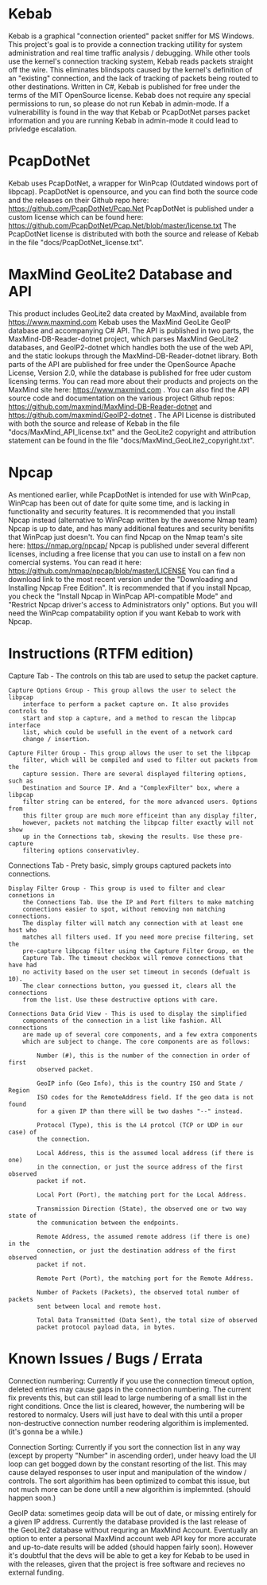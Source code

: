 # Kebab
Kebab is a graphical "connection oriented" packet sniffer for MS Windows.
This project's goal is to provide a connection tracking utillity for system
	administration and real time traffic analysis / debugging. While other tools
	use the kernel's connection tracking system, Kebab reads packets straight
	off the wire. This eliminates blindspots caused by the kernel's definition
	of an "existing" connection, and the lack of tracking of packets being
	routed to other destinations.
Written in C#, Kebab is published for free under the terms of the MIT
	OpenSource license.
Kebab does not require any special permissions to run, so please do not run
	Kebab in admin-mode. If a vulnerabillity is found in the way that Kebab or
	PcapDotNet parses packet information and you are running Kebab in admin-mode
	it could lead to privledge escalation.

# PcapDotNet
Kebab uses PcapDotNet, a wrapper for WinPcap (Outdated windows port of libpcap).
PcapDotNet is opensource, and you can find both the source code and the releases
	on their Github repo here: https://github.com/PcapDotNet/Pcap.Net
PcapDotNet is published under a custom license which can be found
	here: https://github.com/PcapDotNet/Pcap.Net/blob/master/license.txt
The PcapDotNet license is distributed with both the source and release of
	Kebab in the file "docs/PcapDotNet_license.txt".

# MaxMind GeoLite2 Database and API
This product includes GeoLite2 data created by MaxMind, available from
	https://www.maxmind.com
Kebab uses the MaxMind GeoLite GeoIP database and accompanying C# API. The API
	is published in two parts, the MaxMind-DB-Reader-dotnet project, which
	parses MaxMind GeoLite2 databases, and GeoIP2-dotnet which handles both the
	use of the web API, and the static lookups through the
	MaxMind-DB-Reader-dotnet library.
Both parts of the API are published for free under the OpenSource Apache
	License, Version 2.0, while the database is published for free uder custom
	licensing terms.
You can read more about their products and projects on the MaxMind site here:
	https://www.maxmind.com . You can also find the API source code and
	documentation on the various project Github repos:
	https://github.com/maxmind/MaxMind-DB-Reader-dotnet and 
	https://github.com/maxmind/GeoIP2-dotnet .
The API License is distributed with both the source and release of Kebab in the
	file "docs/MaxMind_API_license.txt" and the GeoLite2 copyright and attribution
	statement can be found in the file "docs/MaxMind_GeoLite2_copyright.txt".

# Npcap
As mentioned earlier, while PcapDotNet is intended for use with WinPcap, WinPcap
	has been out of date for quite some time, and is lacking in functionality
	and security features.
It is recommended that you install Npcap instead (alternative to WinPcap written
	by the awesome Nmap team) Npcap is up to date, and has many additional
	features and security benifits that WinPcap just doesn't.
You can find Npcap on the Nmap team's site here: https://nmap.org/npcap/
Npcap is published under several different licenses, including a free license
	that you can use to install on a few non comercial systems. You can read it
	here: https://github.com/nmap/npcap/blob/master/LICENSE
You can find a download link to the most recent version under the "Downloading
	and Installing Npcap Free Edition".
It is recommended that if you install Npcap, you check the "Install Npcap in
	WinPcap API-compatible Mode" and "Restrict Npcap driver's access to
	Administrators only" options. But you will need the WinPcap compatability
	option if you want Kebab to work with Npcap.

# Instructions (RTFM edition)
Capture Tab - The controls on this tab are used to setup the packet capture.
	
	Capture Options Group - This group allows the user to select the libpcap
		interface to perform a packet capture on. It also provides controls to
		start and stop a capture, and a method to rescan the libpcap interface
		list, which could be usefull in the event of a network card
		change / insertion.
	
	Capture Filter Group - This group allows the user to set the libpcap
		filter, which will be compiled and used to filter out packets from the
		capture session. There are several displayed filtering options, such as
		Destination and Source IP. And a "ComplexFilter" box, where a libpcap
		filter string can be entered, for the more advanced users. Options from
		this filter group are much more efficeint than any display filter,
		however, packets not matching the libpcap filter exactly will not show
		up in the Connections tab, skewing the results. Use these pre-capture
		filtering options conservativley.

Connections Tab - Prety basic, simply groups captured packets into connections.
	
	Display Filter Group - This group is used to filter and clear connetions in
		the Connections Tab. Use the IP and Port filters to make matching
		connections easier to spot, without removing non matching connections.
		The display filter will match any connection with at least one host who
		matches all filters used. If you need more precise filtering, set the 
		pre-capture libpcap filter using the Capture Filter Group, on the
		Capture Tab. The timeout checkbox will remove connections that have had
		no activity based on the user set timeout in seconds (defualt is 10).
		The clear connections button, you guessed it, clears all the connections
		from the list. Use these destructive options with care.
	
	Connections Data Grid View - This is used to display the simplified
		components of the connection in a list like fashion. All connections
		are made up of several core components, and a few extra components
		which are subject to change. The core components are as follows:
			
			Number (#), this is the number of the connection in order of first
			observed packet.
			
			GeoIP info (Geo Info), this is the country ISO and State / Region
			ISO codes for the RemoteAddress field. If the geo data is not found
			for a given IP than there will be two dashes "--" instead.
			
			Protocol (Type), this is the L4 protcol (TCP or UDP in our case) of
			the connection.
			
			Local Address, this is the assumed local address (if there is one)
			in the connection, or just the source address of the first observed
			packet if not.
			
			Local Port (Port), the matching port for the Local Address.
			
			Transmission Direction (State), the observed one or two way state of
			the communication between the endpoints.
			
			Remote Address, the assumed remote address (if there is one) in the
			connection, or just the destination address of the first observed
			packet if not.
			
			Remote Port (Port), the matching port for the Remote Address.
			
			Number of Packets (Packets), the observed total number of packets
			sent between local and remote host.
			
			Total Data Transmitted (Data Sent), the total size of observed
			packet protocol payload data, in bytes.

# Known Issues / Bugs / Errata
Connection numbering: Currently if you use the connection timeout option,
deleted entries may cause gaps in the connection numbering. The current fix
prevents this, but can still lead to large numbering of a small list in the
right conditions. Once the list is cleared, however, the numbering will be
restored to normalcy. Users will just have to deal with this until a proper
non-destructive connection number reodering algorithim is implemented.
(it's gonna be a while.)

Connection Sorting: Currently if you sort the connection list in any way
(except by property "Number" in ascending order), under heavy load the UI loop
can get bogged down by the constant resorting of the list. This may cause
delayed responses to user input and manipulation of the window / controls. The
sort algorithim has been optimized to combat this issue, but not much more can
be done untill a new algorithim is implemnted. (should happen soon.)

GeoIP data: sometimes geoip data will be out of date, or missing entirely for a
given IP address. Currently the database provided is the last release of the
GeoLite2 database without requring an MaxMind Account. Eventually an option to
enter a personal MaxMind account web API key for more accurate and up-to-date
results will be added (should happen fairly soon). However it's doubtful that
the devs will be able to get a key for Kebab to be used in with the releases,
given that the project is free software and recieves no external funding.
